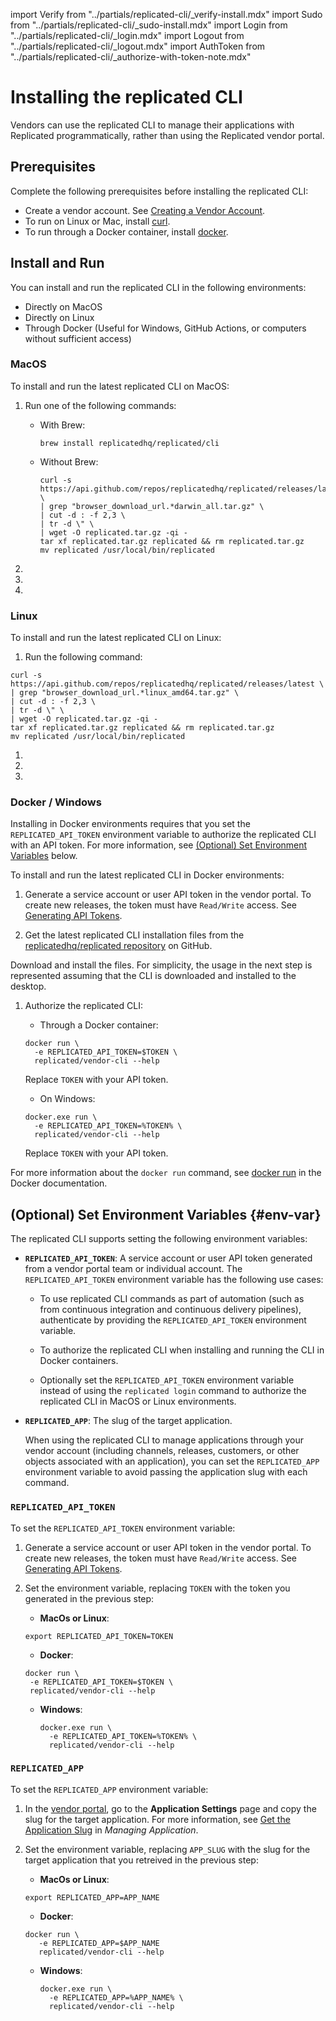 import Verify from "../partials/replicated-cli/_verify-install.mdx"
import Sudo from "../partials/replicated-cli/_sudo-install.mdx"
import Login from "../partials/replicated-cli/_login.mdx"
import Logout from "../partials/replicated-cli/_logout.mdx"
import AuthToken from "../partials/replicated-cli/_authorize-with-token-note.mdx"

# Installing the replicated CLI

Vendors can use the replicated CLI to manage their applications with Replicated programmatically, rather than using the Replicated vendor portal.

## Prerequisites

Complete the following prerequisites before installing the replicated CLI:

- Create a vendor account. See [Creating a Vendor Account](/vendor/vendor-portal-creating-account).
- To run on Linux or Mac, install [curl](https://curl.haxx.se/).
- To run through a Docker container, install [docker](https://www.docker.com).

## Install and Run

You can install and run the replicated CLI in the following environments: 

* Directly on MacOS
* Directly on Linux
* Through Docker (Useful for Windows, GitHub Actions, or computers without sufficient access)

### MacOS

To install and run the latest replicated CLI on MacOS:

1. Run one of the following commands:

    - With Brew:

      ```shell
      brew install replicatedhq/replicated/cli
      ```

    - Without Brew:

      ```shell
      curl -s https://api.github.com/repos/replicatedhq/replicated/releases/latest \
      | grep "browser_download_url.*darwin_all.tar.gz" \
      | cut -d : -f 2,3 \
      | tr -d \" \
      | wget -O replicated.tar.gz -qi -
      tar xf replicated.tar.gz replicated && rm replicated.tar.gz
      mv replicated /usr/local/bin/replicated
      ```

      <Sudo/>

1. <Verify/> 

1. <Login/>

   <AuthToken/>

1. <Logout/>

### Linux

To install and run the latest replicated CLI on Linux:

1. Run the following command:

  ```shell
  curl -s https://api.github.com/repos/replicatedhq/replicated/releases/latest \
  | grep "browser_download_url.*linux_amd64.tar.gz" \
  | cut -d : -f 2,3 \
  | tr -d \" \
  | wget -O replicated.tar.gz -qi -
  tar xf replicated.tar.gz replicated && rm replicated.tar.gz
  mv replicated /usr/local/bin/replicated
  ```

  <Sudo/>

1. <Verify/>

1. <Login/>

   <AuthToken/>

1. <Logout/>

### Docker / Windows

Installing in Docker environments requires that you set the `REPLICATED_API_TOKEN` environment variable to authorize the replicated CLI with an API token. For more information, see [(Optional) Set Environment Variables](#env-var) below.

To install and run the latest replicated CLI in Docker environments:

1. Generate a service account or user API token in the vendor portal. To create new releases, the token must have `Read/Write` access. See [Generating API Tokens](/vendor/replicated-api-tokens).

1. Get the latest replicated CLI installation files from the [replicatedhq/replicated repository](https://github.com/replicatedhq/replicated/releases) on GitHub.

  Download and install the files. For simplicity, the usage in the next step is represented assuming that the CLI is downloaded and installed to the desktop.

1. Authorize the replicated CLI:

   - Through a Docker container:

    ```shell
    docker run \
      -e REPLICATED_API_TOKEN=$TOKEN \
      replicated/vendor-cli --help
    ```
    Replace `TOKEN` with your API token.

   - On Windows:

    ```dos
    docker.exe run \
      -e REPLICATED_API_TOKEN=%TOKEN% \
      replicated/vendor-cli --help
    ```

    Replace `TOKEN` with your API token.

  For more information about the `docker run` command, see [docker run](https://docs.docker.com/engine/reference/commandline/run/) in the Docker documentation.  

## (Optional) Set Environment Variables {#env-var}

The replicated CLI supports setting the following environment variables:

* **`REPLICATED_API_TOKEN`**: A service account or user API token generated from a vendor portal team or individual account. The `REPLICATED_API_TOKEN` environment variable has the following use cases:

  * To use replicated CLI commands as part of automation (such as from continuous integration and continuous delivery pipelines), authenticate by providing the `REPLICATED_API_TOKEN` environment variable.

  * To authorize the replicated CLI when installing and running the CLI in Docker containers.
  
  * Optionally set the `REPLICATED_API_TOKEN` environment variable instead of using the `replicated login` command to authorize the replicated CLI in MacOS or Linux environments.

* **`REPLICATED_APP`**: The slug of the target application.

  When using the replicated CLI to manage applications through your vendor account (including channels, releases, customers, or other objects associated with an application), you can set the `REPLICATED_APP` environment variable to avoid passing the application slug with each command.

### `REPLICATED_API_TOKEN`

To set the `REPLICATED_API_TOKEN` environment variable:

1. Generate a service account or user API token in the vendor portal. To create new releases, the token must have `Read/Write` access. See [Generating API Tokens](/vendor/replicated-api-tokens).

1. Set the environment variable, replacing `TOKEN` with the token you generated in the previous step:

    * **MacOs or Linux**:

     ```
     export REPLICATED_API_TOKEN=TOKEN
     ```

    * **Docker**:

     ```
     docker run \
      -e REPLICATED_API_TOKEN=$TOKEN \
      replicated/vendor-cli --help
     ```

    * **Windows**:

      ```
      docker.exe run \
        -e REPLICATED_API_TOKEN=%TOKEN% \
        replicated/vendor-cli --help
      ```

### `REPLICATED_APP`

To set the `REPLICATED_APP` environment variable:

1. In the [vendor portal](https://vendor.replicated.com), go to the **Application Settings** page and copy the slug for the target application. For more information, see [Get the Application Slug](/vendor/vendor-portal-manage-app#slug) in _Managing Application_.

1. Set the environment variable, replacing `APP_SLUG` with the slug for the target application that you retreived in the previous step:

    * **MacOs or Linux**:

     ```
     export REPLICATED_APP=APP_NAME
     ```

    * **Docker**:

     ```
     docker run \
        -e REPLICATED_APP=$APP_NAME
        replicated/vendor-cli --help
     ```

    * **Windows**:

      ```
      docker.exe run \
        -e REPLICATED_APP=%APP_NAME% \
        replicated/vendor-cli --help
      ```